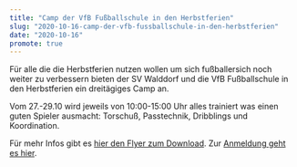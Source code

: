 ```yaml
---
title: "Camp der VfB Fußballschule in den Herbstferien"
slug: "2020-10-16-camp-der-vfb-fussballschule-in-den-herbstferien"
date: "2020-10-16"
promote: true
---
```

Für alle die die Herbstferien nutzen wollen um sich fußballersich noch weiter zu verbessern bieten der SV Walddorf und die VfB Fußballschule in den Herbstferien ein dreitägiges Camp an.


Vom 27.-29.10 wird jeweils von 10:00-15:00 Uhr alles trainiert was einen guten Spieler ausmacht: Torschuß, Passtechnik, Dribblings und Koordination.


Für mehr Infos gibt es <a href="t3://file?uid=169">hier den Flyer zum Download</a>. Zur <a href="https://fussballschule.vfb.de/de/portal/events/491-sv-walddorf">Anmeldung geht es hier</a>.
